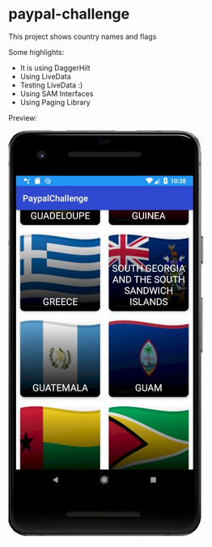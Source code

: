 # paypal-challenge


This project shows country names and flags

Some highlights:

* It is using DaggerHilt
* Using LiveData
* Testing LiveData :)
* Using SAM Interfaces
* Using Paging Library


Preview:

![alt text](https://github.com/bragonya/paypal-challenge/blob/master/image.JPG?raw=true)
